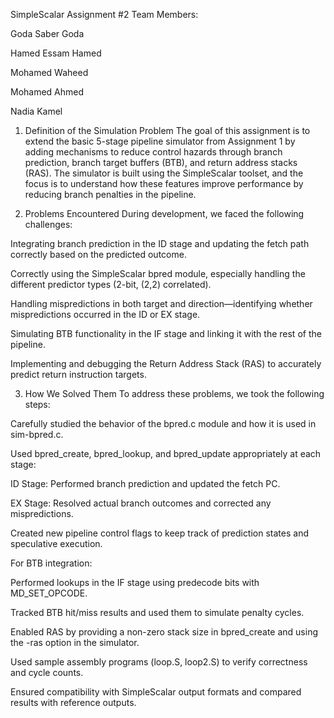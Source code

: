 SimpleScalar Assignment #2
Team Members:

Goda Saber Goda

Hamed Essam Hamed

Mohamed Waheed

Mohamed Ahmed

Nadia Kamel

1. Definition of the Simulation Problem
The goal of this assignment is to extend the basic 5-stage pipeline simulator from Assignment 1 by adding mechanisms to reduce control hazards through branch prediction, branch target buffers (BTB), and return address stacks (RAS). The simulator is built using the SimpleScalar toolset, and the focus is to understand how these features improve performance by reducing branch penalties in the pipeline.

2. Problems Encountered
During development, we faced the following challenges:

Integrating branch prediction in the ID stage and updating the fetch path correctly based on the predicted outcome.

Correctly using the SimpleScalar bpred module, especially handling the different predictor types (2-bit, (2,2) correlated).

Handling mispredictions in both target and direction—identifying whether mispredictions occurred in the ID or EX stage.

Simulating BTB functionality in the IF stage and linking it with the rest of the pipeline.

Implementing and debugging the Return Address Stack (RAS) to accurately predict return instruction targets.

3. How We Solved Them
To address these problems, we took the following steps:

Carefully studied the behavior of the bpred.c module and how it is used in sim-bpred.c.

Used bpred_create, bpred_lookup, and bpred_update appropriately at each stage:

ID Stage: Performed branch prediction and updated the fetch PC.

EX Stage: Resolved actual branch outcomes and corrected any mispredictions.

Created new pipeline control flags to keep track of prediction states and speculative execution.

For BTB integration:

Performed lookups in the IF stage using predecode bits with MD_SET_OPCODE.

Tracked BTB hit/miss results and used them to simulate penalty cycles.

Enabled RAS by providing a non-zero stack size in bpred_create and using the -ras option in the simulator.

Used sample assembly programs (loop.S, loop2.S) to verify correctness and cycle counts.

Ensured compatibility with SimpleScalar output formats and compared results with reference outputs.
